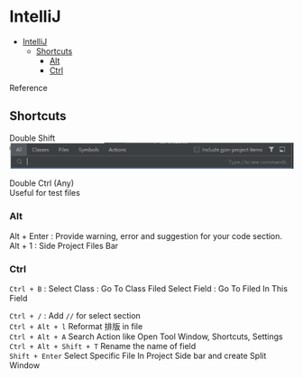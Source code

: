 # IntelliJ 

- [IntelliJ](#intellij)
  - [Shortcuts](#shortcuts)
    - [Alt](#alt)
    - [Ctrl](#ctrl)

Reference
[](https://www.youtube.com/watch?v=QYO5_riePOQ&list=LL&index=5)

## Shortcuts

Double Shift
![picture 1](../images/044ee6687d91f3b53c2b91ab9ac7bcf498fd3603bce8ced4abaf6f7c12ddac78.png)  

Double Ctrl (Any)  
Useful for test files 

### Alt

Alt + Enter : Provide warning, error and suggestion for your code section.   
Alt + 1 : Side Project Files Bar

### Ctrl

`Ctrl + B` : 
Select Class : Go To Class Filed
Select Field : Go To Filed In This Field  

`Ctrl + /` : Add `//` for select section   
`Ctrl + Alt + l` Reformat 排版 in file   
`Ctrl + Alt + A` Search Action like Open Tool Window, Shortcuts, Settings  
`Ctrl + Alt + Shift + T`  Rename the name of field   
`Shift + Enter` Select Specific File In Project Side bar and create Split Window